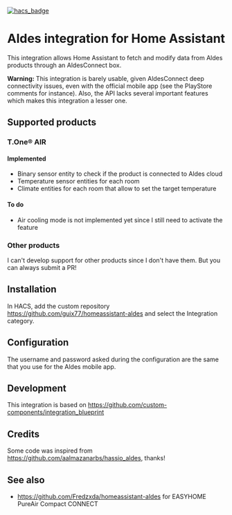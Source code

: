 [![hacs_badge](https://img.shields.io/badge/HACS-Custom-41BDF5.svg)](https://github.com/hacs/integration)

# Aldes integration for Home Assistant

This integration allows Home Assistant to fetch and modify data from Aldes products through an AldesConnect box.

**Warning:** This integration is barely usable, given AldesConnect deep connectivity issues, even with the official mobile app (see the PlayStore comments for instance). Also, the API lacks several important features which makes this integration a lesser one.

## Supported products

### T.One® AIR

#### Implemented

+ Binary sensor entity to check if the product is connected to Aldes cloud
+ Temperature sensor entities for each room
+ Climate entities for each room that allow to set the target temperature

#### To do

+ Air cooling mode is not implemented yet since I still need to activate the feature

### Other products

I can't develop support for other products since I don't have them. But you can always submit a PR!

## Installation

In HACS, add the custom repository https://github.com/guix77/homeassistant-aldes and select the Integration category.

## Configuration

The username and password asked during the configuration are the same that you use for the Aldes mobile app.

## Development

This integration is based on https://github.com/custom-components/integration_blueprint

## Credits

Some code was inspired from https://github.com/aalmazanarbs/hassio_aldes, thanks!

## See also

- https://github.com/Fredzxda/homeassistant-aldes for EASYHOME PureAir Compact CONNECT
